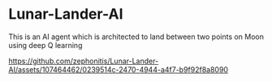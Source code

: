 # Lunar-Lander-AI
This is an AI agent which is architected to land between two points on Moon using deep Q learning


https://github.com/zephonitis/Lunar-Lander-AI/assets/107464462/0239514c-2470-4944-a4f7-b9f92f8a8090

